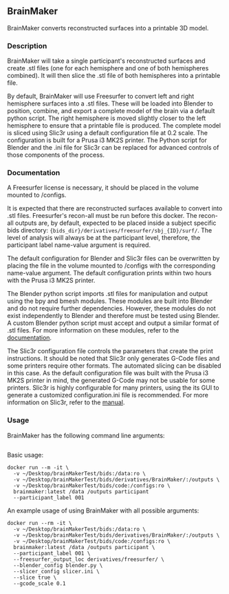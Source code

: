 ## BrainMaker
BrainMaker converts reconstructed surfaces into a printable 3D model.

### Description
BrainMaker will take a single participant's reconstructed surfaces and create
.stl files (one for each hemisphere and one of both hemispheres combined). It
will then slice the .stl file of both hemispheres into a printable file.

By default, BrainMaker will use Freesurfer to convert left and right hemisphere
surfaces into a .stl files. These will be loaded into Blender to position,
combine, and export a complete model of the brain via a default python script.
The right hemisphere is moved slightly closer to the left hemisphere to ensure
that a printable file is produced. The complete model is sliced using Slic3r
using a default configuration file at 0.2 scale. The configuration is built for
a Prusa i3 MK2S printer. The Python script for Blender and the .ini file for
Slic3r can be replaced for advanced controls of those components of the process.

### Documentation
A Freesurfer license is necessary, it should be placed in the volume mounted to
/configs.

It is expected that there are reconstructed surfaces available to convert into
.stl files. Freesurfer's recon-all must be run before this docker. The recon-all
outputs are, by default, expected to be placed inside a subject specific bids
directory: `{bids_dir}/derivatives/freesurfer/sbj_{ID}/surf/`. The level of
analysis will always be at the participant level, therefore, the participant
label name-value argument is required.

The default configuration for Blender and Slic3r files can be overwritten by
placing the file in the volume mounted to /configs with the corresponding
name-value argument. The default configuration prints within two hours with the
Prusa i3 MK2S printer.

The Blender python script imports .stl files for manipulation and output using
the bpy and bmesh modules. These modules are built into Blender and do not
require further dependencies. However, these modules do not exist independently
to Blender and therefore must be tested using Blender. A custom Blender python
script must accept and output a similar format of .stl files. For more
information on these modules, refer to the
[documentation](https://docs.blender.org/api/2.79/).

The Slic3r configuration file controls the parameters that create the print
instructions. It should be noted that Slic3r only generates G-Code files and
some printers require other formats. The automated slicing can be disabled in
this case. As the default configuration file was built with the Prusa i3 MK2S
printer in mind, the generated G-Code may not be usable for some printers.
Slic3r is highly configurable for many printers, using the its GUI to generate a
customized configuration.ini file is recommended. For more information on
Slic3r, refer to the [manual](http://manual.slic3r.org/advanced/command-line).

### Usage
BrainMaker has the following command line arguments:
```Shell

```
Basic usage:
```Shell
docker run --m -it \
  -v ~/Desktop/brainMakerTest/bids:/data:ro \
  -v ~/Desktop/brainMakerTest/bids/derivatives/BrainMaker/:/outputs \
  -v ~/Desktop/brainMakerTest/bids/code:/configs:ro \
  brainmaker:latest /data /outputs participant
  --participant_label 001
```
An example usage of using BrainMaker with all possible arguments:
```Shell
docker run --rm -it \
  -v ~/Desktop/brainMakerTest/bids:/data:ro \
  -v ~/Desktop/brainMakerTest/bids/derivatives/BrainMaker/:/outputs \
  -v ~/Desktop/brainMakerTest/bids/code:/configs:ro \
  brainmaker:latest /data /outputs participant \
  --participant_label 001 \
  --freesurfer_output_loc derivatives/freesurfer/ \
  --blender_config blender.py \
  --slicer_config slicer.ini \
  --slice true \
  --gcode_scale 0.1
```
